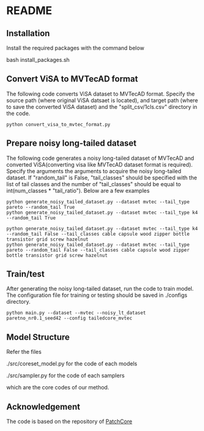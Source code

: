 # README

## Installation

Install the required packages with the command below

bash install_packages.sh

## Convert ViSA to MVTecAD format

The following code converts ViSA dataset to MVTecAD format. Specify the source path (where original ViSA datsaet is located), and target path (where to save the converted ViSA dataset) and the "split_csv/1cls.csv" directory in the code.

```
python convert_visa_to_mvtec_format.py

```

## Prepare noisy long-tailed dataset

The following code generates a noisy long-tailed dataset of MVTecAD and converted ViSA(converting visa like MVTecAD dataset format is required). Specify the arguments the arguments to acquire the noisy long-tailed dataset. If "random_tail" is False, "tail_classes" should be specified with the list of tail classes and the number of "tail_classes" should be equal to int(num_classes * "tail_ratio"). Below are a few examples

```
python generate_noisy_tailed_dataset.py --dataset mvtec --tail_type pareto --random_tail True
python generate_noisy_tailed_dataset.py --dataset mvtec --tail_type k4 --random_tail True

python generate_noisy_tailed_dataset.py --dataset mvtec --tail_type k4 --random_tail False --tail_classes cable capsule wood zipper bottle transistor grid screw hazelnut
python generate_noisy_tailed_dataset.py --dataset mvtec --tail_type pareto --random_tail False --tail_classes cable capsule wood zipper bottle transistor grid screw hazelnut

```

## Train/test

After generating the noisy long-tailed dataset, run the code to train model. The configuration file for training or testing should be saved in ./configs directory.

```
python main.py --dataset --mvtec --noisy_lt_dataset paretno_nr0.1_seed42 --config tailedcore_mvtec
```

## Model Structure

Refer the files

./src/coreset_model.py for the code of each models

./src/sampler.py for the code of each samplers

which are the core codes of our method.

## Acknowledgement

The code is based on the repository of [PatchCore](https://github.com/amazon-science/patchcore-inspection)
